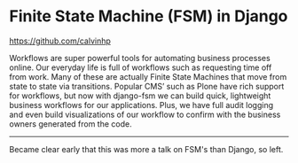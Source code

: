# Finite State Machine (FSM) in Django

<https://github.com/calvinhp>

Workflows are super powerful tools for automating business processes online. Our
everyday life is full of workflows such as requesting time off from work. Many
of these are actually Finite State Machines that move from state to state via
transitions. Popular CMS’ such as Plone have rich support for workflows, but now
with django-fsm we can build quick, lightweight business workflows for our
applications. Plus, we have full audit logging and even build visualizations of
our workflow to confirm with the business owners generated from the code.

---

Became clear early that this was more a talk on FSM's than Django, so left.
